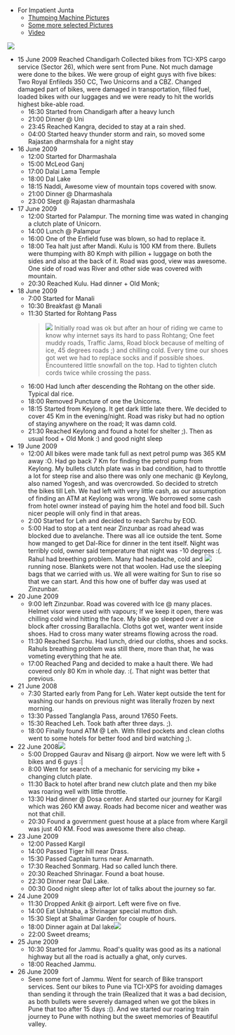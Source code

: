 *   For Impatient Junta
    *   [Thumping Machine Pictures](https://photos.app.goo.gl/KLkRRKdidhGYYaPK6)
    *   [Some more selected Pictures](http://picasaweb.google.com/yogesh.powar/JKAndHimachal#)
    *   [Video](http://www.youtube.com/watch?v=Qfu_37_mo7w)

[![](http://1.bp.blogspot.com/_hiiwYtuYGgs/SucIOOAHkRI/AAAAAAAAAsw/GrRbyuk7bL4/s200/img_1442.jpg)](http://1.bp.blogspot.com/_hiiwYtuYGgs/SucIOOAHkRI/AAAAAAAAAsw/GrRbyuk7bL4/s1600-h/img_1442.jpg)


*   15 June 2009
    Reached Chandigarh Collected bikes from TCI-XPS cargo service (Sector 26),
    which were sent from Pune. Not much damage were done to the bikes. We were
    group of eight guys with five bikes: Two Royal Enfileds 350 CC, Two Unicorns
    and a CBZ. Changed damaged part of bikes, were damaged in transportation,
    filled fuel, loaded bikes with our luggages and we were ready to hit the
    worlds highest bike-able road.
    *   16:30 Started from Chandigarh after a heavy lunch
    *   21:00 Dinner @ Uni
    *   23:45 Reached Kangra, decided to stay at a rain shed.
    *   04:00 Started heavy thunder storm and rain, so moved some Rajastan
        dharmshala for a night stay
*   16 June 2009
    *   12:00 Started for Dharmashala
    *   15:00 McLeod Ganj
    *   17:00 Dalai Lama Temple
    *   18:00 Dal Lake
    *   18:15 Naddi, Awesome view of mountain tops covered with snow.
    *   21:00 Dinner @ Dharmashala
    *   23:00 Slept @ Rajastan dharmashala
*   17 June 2009
    *   12:00 Started for Palampur. The morning time was wated in changing a
        clutch plate of Unicorn.
    *   14:00 Lunch @ Palampur
    *   16:00 One of the Enfield fuse was blown, so had to replace it.
    *   18:00 Tea halt just after Mandi. Kulu is 100 KM from there. Bullets were
        thumping with 80 Kmph with pillion + luggage on both the sides and also
        at the back of it. Road was good, view was awesome. One side of road was
        River and other side was covered with mountain.
    *   20:30 Reached Kulu. Had dinner + Old Monk;
*   18 June 2009
    *   7:00 Started for Manali
    *   10:30 Breakfast @ Manali
    *   11:30 Started for Rohtang Pass[](http://3.bp.blogspot.com/_hiiwYtuYGgs/SucIMa5khvI/AAAAAAAAAsQ/dv9pV-h8UN4/s1600-h/img_1561.jpg)
        > [![](http://3.bp.blogspot.com/_hiiwYtuYGgs/SucIMa5khvI/AAAAAAAAAsQ/dv9pV-h8UN4/s200/img_1561.jpg)](http://3.bp.blogspot.com/_hiiwYtuYGgs/SucIMa5khvI/AAAAAAAAAsQ/dv9pV-h8UN4/s1600-h/img_1561.jpg)
        Initially road was ok but after an hour of riding we came to know why
        internet says its hard to pass Rohtang; One feet muddy roads, Traffic
        Jams, Road block because of melting of ice, 45 degrees roads ;) and
        chilling cold. Every time our shoes got wet we had to replace socks and
        if possible shoes. Encountered little snowfall on the top. Had to
        tighten clutch cords twice while crossing the pass.
    *   16:00 Had lunch after descending the Rohtang on the other side. Typical dal rice.
    *   18:00 Removed Puncture of one the Unicorns.
    *   18:15 Started from Keylong. It get dark little late there. We decided to
        cover 45 Km in the evening/night. Road was risky but had no option of
        staying anywhere on the road; It was damn cold.
    *   21:30 Reached Keylong and found a hotel for shelter ;). Then as usual
        food + Old Monk :) and good night sleep
*   19 June 2009
    *   12:00 All bikes were made tank full as next petrol pump was 365 KM away
        :O. Had go back 7 Km for finding the petrol pump from Keylong. My
        bullets clutch plate was in bad condition, had to throttle a lot for
        steep rise and also there was only one mechanic @ Keylong, also named
        Yogesh, and was overcrowded. So decided to stretch the bikes till Leh.
        We had left with very little cash, as our assumption of finding an ATM
        at Keylong was wrong. We borrowed some cash from hotel owner instead of
        paying him the hotel and food bill. Such nicer people will only find in
        that areas.
    *   2:00 Started for Leh and decided to reach Sarchu by EOD.
    *   5:00 Had to stop at a tent near Zinzunbar as road ahead was blocked due
        to avelanche. There was all ice outside the tent. Some how manged to get
        Dal-Rice for dinner in the tent itself. Night was terribly cold, owner
        said temperature that night was -10 degrees :(. Rahul had breething
        problem. Many had headache, cold and
        [![](http://1.bp.blogspot.com/_hiiwYtuYGgs/SucIM3IMDiI/AAAAAAAAAsY/xBbyUxSqjU4/s200/img_1737.jpg)](http://1.bp.blogspot.com/_hiiwYtuYGgs/SucIM3IMDiI/AAAAAAAAAsY/xBbyUxSqjU4/s1600-h/img_1737.jpg)running
        nose. Blankets were not that woolen. Had use the sleeping bags that we
        carried with us. We all were waiting for Sun to rise so that we can
        start. And this how one of buffer day was used at Zinzunbar.
*   20 June 2009
    *   9:00 left Zinzunbar. Road was covered with Ice @ many places. Helmet
        visor were used with vapours; If we keep it open, there was chilling
        cold wind hitting the face. My bike go sleeped over a ice block after
        crossing Barallachla. Cloths got wet, wanter went inside shoes. Had to
        cross many water streams flowing across the road.
    *   11:30 Reached Sarchu. Had lunch, dried our cloths, shoes and socks.
        Rahuls breathing problem was still there, more than that, he was
        vometing everything that he ate.
    *   17:00 Reached Pang and decided to make a hault there. We had covered
        only 80 Km in whole day. :(. That night was better that previous.
*   21 June 2008
    *   7:30 Started early from Pang for Leh. Water kept outside the tent for
        washing our hands on previous night was literally frozen by next
        morning.
    *   13:30 Passed Tanglangla Pass, around 17650 Feets.
    *   15:30 Reached Leh. Took bath after three days. ;).
    *   18:00 Finally found ATM @ Leh. With filled pockets and clean cloths went
        to some hotels for better food and bird watching ;).
*   22 June 2008[![](http://1.bp.blogspot.com/_hiiwYtuYGgs/SucINS1uXkI/AAAAAAAAAsg/GZPDhZbizm4/s200/img_1808.jpg)](http://1.bp.blogspot.com/_hiiwYtuYGgs/SucINS1uXkI/AAAAAAAAAsg/GZPDhZbizm4/s1600-h/img_1808.jpg)
    *   5:00 Dropped Gaurav and Nisarg @ airport. Now we were left with 5 bikes
        and 6 guys :|
    *   8:00 Went for search of a mechanic for servicing my bike + changing
        clutch plate.
    *   11:30 Back to hotel after brand new clutch plate and then my bike was
        roaring well with little throttle.
    *   13:30 Had dinner @ Dosa center. And started our journey for Kargil which
        was 260 KM away. Roads had become nicer and weather was not that chill.
    *   20:30 Found a government guest house at a place from where Kargil was
        just 40 KM. Food was awesome there also cheap.
*   23 June 2009
    *   12:00 Passed Kargil
    *   14:00 Passed Tiger hill near Drass.
    *   15:30 Passed Captain turns near Amarnath.
    *   17:30 Reached Sonmarg. Had so called lunch there.
    *   20:30 Reached Shrinagar. Found a boat house.
    *   22:30 Dinner near Dal Lake.
    *   00:30 Good night sleep after lot of talks about the journey so far.
*   24 June 2009
    *   11:30 Dropped Ankit @ airport. Left were five on five.
    *   14:00 Eat Ushtaba, a Shrinagar special mutton dish.
    *   15:30 Slept at Shalimar Garden for couple of hours.
    *   18:00 Dinner again at Dal lake[![](http://3.bp.blogspot.com/_hiiwYtuYGgs/SucIN_RSStI/AAAAAAAAAso/OfV8ihg18xk/s200/img_1831.jpg)](http://3.bp.blogspot.com/_hiiwYtuYGgs/SucIN_RSStI/AAAAAAAAAso/OfV8ihg18xk/s1600-h/img_1831.jpg)
    *   22:00 Sweet dreams;
*   25 June 2009
    *   10:30 Started for Jammu. Road's quality was good as its a national
        highway but all the road is actually a ghat, only curves.
    *   18:00 Reached Jammu.
*   26 June 2009
    *   Seen some fort of Jammu. Went for search of Bike transport services.
        Sent our bikes to Pune via TCI-XPS for avoiding damages than sending it
        through the train (Realized that it was a bad decision, as both bullets
        were severely damaged when we got the bikes in Pune that too after 15
        days :(). And we started our roaring train journey to Pune with nothing
        but the sweet memories of Beautiful valley.

